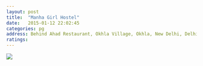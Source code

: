 ```yaml
---
layout: post
title:  "Manha Girl Hostel"
date:   2015-01-12 22:02:45
categories: pg
address: Behind Ahad Restaurant, Okhla Village, Okhla, New Delhi, Delhi 110025
ratings:
---
```


<a href="https://www.google.co.in/maps/place/Manha+Girl+Hostel/@28.562619,77.290531,17z/data=!3m1!4b1!4m2!3m1!1s0x390ce474c1388f19:0x4fce385ecea0557b?hl=en">
        <img src="https://maps.googleapis.com/maps/api/staticmap?visible=Jamia+Millia+Islamia&size=640x300&scale=2&maptype=roadmap&markers=%7Ccolor:red%7Clabel:M%7C28.562698,77.290528&markers=size:mid|color:green%7Clabel:FET%7C28.5606083,77.2790183&markers=size:mid|color:green%7Clabel:FET%7C28.561075,77.280960&path=color:0x0000ff|weight:3|28.562506, 77.290563|28.562402, 77.288728|28.562355, 77.287773|28.562242, 77.287473|28.562270, 77.286185|28.562195, 77.285906|28.562278,77.285737|28.562089,77.285534|28.562070,77.285555|28.561995,77.285276|28.561222,77.283323|28.561062,77.283034|28.561034,77.282851|28.561062,77.279558|28.560968,77.278571">
</a>
